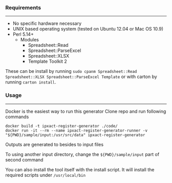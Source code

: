 ### Requirements
----------------
* No specific hardware necessary
* UNIX based operating system (tested on Ubuntu 12.04 or Mac OS 10.9)
* Perl 5.14+
    * Modules
        * Spreadsheet::Read
        * Spreadsheet::ParseExcel
        * Spreadsheet::XLSX
        * Template Toolkit 2

These can be install by running `sudo cpanm Spreadsheet::Read Spreadsheet::XLSX Spreadsheet::ParseExcel Template` or with carton by running `carton install`.

### Usage
----------------

Docker is the easiest way to run this generator
Clone repo and run following commands

```
docker build -t ipxact-register-generator ./code/
docker run -it --rm --name ipxact-register-generator-runner -v "${PWD}/sample/input:/usr/src/data" ipxact-register-generator
```

Outputs are generated to besides to input files

To using another input directory, change the `${PWD}/sample/input` part of second command

You can also install the tool itself with the install script. It will install the required scripts under `/usr/local/bin`